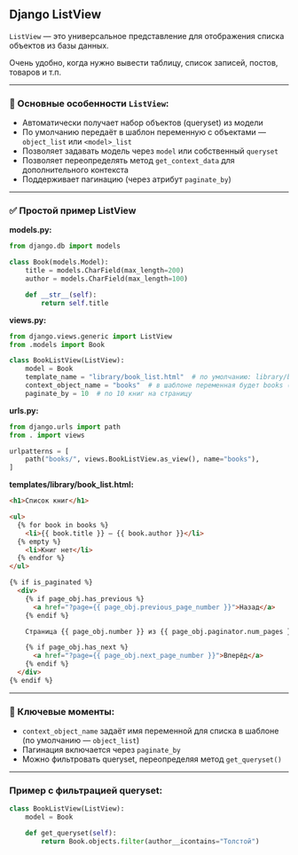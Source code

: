 ## Django ListView 

`ListView` — это универсальное представление для отображения списка объектов из базы данных.

Очень удобно, когда нужно вывести таблицу, список записей, постов, товаров и т.п.

---

### 📌 Основные особенности `ListView`:

* Автоматически получает набор объектов (queryset) из модели
* По умолчанию передаёт в шаблон переменную с объектами — `object_list` или `<model>_list`
* Позволяет задавать модель через `model` или собственный `queryset`
* Позволяет переопределять метод `get_context_data` для дополнительного контекста
* Поддерживает пагинацию (через атрибут `paginate_by`)

---

### ✅ Простой пример ListView

**models.py:**

```python
from django.db import models

class Book(models.Model):
    title = models.CharField(max_length=200)
    author = models.CharField(max_length=100)

    def __str__(self):
        return self.title
```

**views.py:**

```python
from django.views.generic import ListView
from .models import Book

class BookListView(ListView):
    model = Book
    template_name = "library/book_list.html"  # по умолчанию: library/book_list.html
    context_object_name = "books"  # в шаблоне переменная будет books (вместо object_list)
    paginate_by = 10  # по 10 книг на страницу
```

**urls.py:**

```python
from django.urls import path
from . import views

urlpatterns = [
    path("books/", views.BookListView.as_view(), name="books"),
]
```

**templates/library/book_list.html:**

```html
<h1>Список книг</h1>

<ul>
  {% for book in books %}
    <li>{{ book.title }} — {{ book.author }}</li>
  {% empty %}
    <li>Книг нет</li>
  {% endfor %}
</ul>

{% if is_paginated %}
  <div>
    {% if page_obj.has_previous %}
      <a href="?page={{ page_obj.previous_page_number }}">Назад</a>
    {% endif %}

    Страница {{ page_obj.number }} из {{ page_obj.paginator.num_pages }}

    {% if page_obj.has_next %}
      <a href="?page={{ page_obj.next_page_number }}">Вперёд</a>
    {% endif %}
  </div>
{% endif %}
```

---

### 📝 Ключевые моменты:

* `context_object_name` задаёт имя переменной для списка в шаблоне (по умолчанию — `object_list`)
* Пагинация включается через `paginate_by`
* Можно фильтровать queryset, переопределяя метод `get_queryset()`

---

### Пример с фильтрацией queryset:

```python
class BookListView(ListView):
    model = Book

    def get_queryset(self):
        return Book.objects.filter(author__icontains="Толстой")
```




